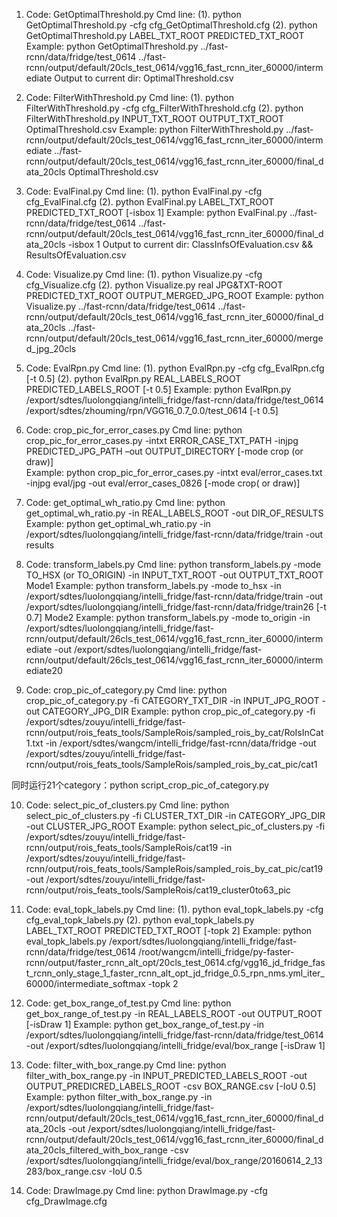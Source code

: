1. Code: GetOptimalThreshold.py
Cmd line: (1). python GetOptimalThreshold.py -cfg cfg_GetOptimalThreshold.cfg 
          (2). python GetOptimalThreshold.py LABEL_TXT_ROOT PREDICTED_TXT_ROOT 
               Example: python  GetOptimalThreshold.py  ../fast-rcnn/data/fridge/test_0614  ../fast-rcnn/output/default/20cls_test_0614/vgg16_fast_rcnn_iter_60000/intermediate
Output to current dir: OptimalThreshold.csv

2. Code: FilterWithThreshold.py
Cmd line: (1). python FilterWithThreshold.py -cfg cfg_FilterWithThreshold.cfg
          (2). python FilterWithThreshold.py  INPUT_TXT_ROOT  OUTPUT_TXT_ROOT  OptimalThreshold.csv
               Example: python FilterWithThreshold.py  ../fast-rcnn/output/default/20cls_test_0614/vgg16_fast_rcnn_iter_60000/intermediate   ../fast-rcnn/output/default/20cls_test_0614/vgg16_fast_rcnn_iter_60000/final_data_20cls  OptimalThreshold.csv

3. Code: EvalFinal.py
Cmd line: (1). python EvalFinal.py -cfg cfg_EvalFinal.cfg
          (2). python EvalFinal.py LABEL_TXT_ROOT PREDICTED_TXT_ROOT [-isbox 1]
               Example: python EvalFinal.py ../fast-rcnn/data/fridge/test_0614  ../fast-rcnn/output/default/20cls_test_0614/vgg16_fast_rcnn_iter_60000/final_data_20cls -isbox 1
Output to current dir: ClassInfsOfEvaluation.csv && ResultsOfEvaluation.csv

4. Code: Visualize.py
Cmd line: (1). python Visualize.py -cfg cfg_Visualize.cfg
          (2). python Visualize.py real  JPG&TXT-ROOT  PREDICTED_TXT_ROOT  OUTPUT_MERGED_JPG_ROOT
               Example: python Visualize.py  ../fast-rcnn/data/fridge/test_0614  ../fast-rcnn/output/default/20cls_test_0614/vgg16_fast_rcnn_iter_60000/final_data_20cls ../fast-rcnn/output/default/20cls_test_0614/vgg16_fast_rcnn_iter_60000/merged_jpg_20cls

5. Code: EvalRpn.py
Cmd line: (1). python EvalRpn.py -cfg cfg_EvalRpn.cfg [-t 0.5]
          (2). python EvalRpn.py REAL_LABELS_ROOT PREDICTED_LABELS_ROOT [-t 0.5]
          Example: python EvalRpn.py /export/sdtes/luolongqiang/intelli_fridge/fast-rcnn/data/fridge/test_0614 /export/sdtes/zhouming/rpn/VGG16_0.7_0.0/test_0614 [-t 0.5]

6. Code: crop_pic_for_error_cases.py
Cmd line: python  crop_pic_for_error_cases.py  -intxt  ERROR_CASE_TXT_PATH  -injpg  PREDICTED_JPG_PATH  –out  OUTPUT_DIRECTORY  [-mode crop (or draw)]  
Example: python  crop_pic_for_error_cases.py  -intxt  eval/error_cases.txt  -injpg  eval/jpg  -out  eval/error_cases_0826  [-mode crop( or draw)]

7. Code: get_optimal_wh_ratio.py
Cmd line: python get_optimal_wh_ratio.py -in REAL_LABELS_ROOT -out DIR_OF_RESULTS
Example: python get_optimal_wh_ratio.py -in /export/sdtes/luolongqiang/intelli_fridge/fast-rcnn/data/fridge/train -out results

8. Code: transform_labels.py
Cmd line: python transform_labels.py -mode TO_HSX (or TO_ORIGIN) -in INPUT_TXT_ROOT -out OUTPUT_TXT_ROOT
Mode1 Example: python transform_labels.py -mode to_hsx -in /export/sdtes/luolongqiang/intelli_fridge/fast-rcnn/data/fridge/train -out /export/sdtes/luolongqiang/intelli_fridge/fast-rcnn/data/fridge/train26 [-t 0.7]
Mode2 Example: python transform_labels.py -mode to_origin -in /export/sdtes/luolongqiang/intelli_fridge/fast-rcnn/output/default/26cls_test_0614/vgg16_fast_rcnn_iter_60000/intermediate -out /export/sdtes/luolongqiang/intelli_fridge/fast-rcnn/output/default/26cls_test_0614/vgg16_fast_rcnn_iter_60000/intermediate20

9. Code: crop_pic_of_category.py
Cmd line: python crop_pic_of_category.py -fi CATEGORY_TXT_DIR -in INPUT_JPG_ROOT -out CATEGORY_JPG_DIR
Example: python crop_pic_of_category.py -fi /export/sdtes/zouyu/intelli_fridge/fast-rcnn/output/rois_feats_tools/SampleRois/sampled_rois_by_cat/RoIsInCat1.txt -in /export/sdtes/wangcm/intelli_fridge/fast-rcnn/data/fridge -out /export/sdtes/zouyu/intelli_fridge/fast-rcnn/output/rois_feats_tools/SampleRois/sampled_rois_by_cat_pic/cat1

同时运行21个category：python script_crop_pic_of_category.py

10. Code: select_pic_of_clusters.py
Cmd line: python select_pic_of_clusters.py -fi CLUSTER_TXT_DIR -in CATEGORY_JPG_DIR -out CLUSTER_JPG_ROOT
Example: python select_pic_of_clusters.py -fi /export/sdtes/zouyu/intelli_fridge/fast-rcnn/output/rois_feats_tools/SampleRois/cat19 -in /export/sdtes/zouyu/intelli_fridge/fast-rcnn/output/rois_feats_tools/SampleRois/sampled_rois_by_cat_pic/cat19 -out /export/sdtes/zouyu/intelli_fridge/fast-rcnn/output/rois_feats_tools/SampleRois/cat19_cluster0to63_pic

11. Code: eval_topk_labels.py
Cmd line: (1). python eval_topk_labels.py -cfg cfg_eval_topk_labels.py
          (2). python eval_topk_labels.py LABEL_TXT_ROOT PREDICTED_TXT_ROOT [-topk 2]
          Example: python eval_topk_labels.py /export/sdtes/luolongqiang/intelli_fridge/fast-rcnn/data/fridge/test_0614 /root/wangcm/intelli_fridge/py-faster-rcnn/output/faster_rcnn_alt_opt/20cls_test_0614.cfg/vgg16_jd_fridge_fast_rcnn_only_stage_1_faster_rcnn_alt_opt_jd_fridge_0.5_rpn_nms.yml_iter_60000/intermediate_softmax -topk 2 

12. Code: get_box_range_of_test.py
Cmd line: python get_box_range_of_test.py -in REAL_LABELS_ROOT -out OUTPUT_ROOT [-isDraw 1]
Example: python get_box_range_of_test.py -in /export/sdtes/luolongqiang/intelli_fridge/fast-rcnn/data/fridge/test_0614 -out /export/sdtes/luolongqiang/intelli_fridge/eval/box_range [-isDraw 1]

13. Code: filter_with_box_range.py
Cmd line: python filter_with_box_range.py -in INPUT_PREDICTED_LABELS_ROOT -out OUTPUT_PREDICRED_LABELS_ROOT -csv BOX_RANGE.csv [-IoU 0.5]
Example: python filter_with_box_range.py -in /export/sdtes/luolongqiang/intelli_fridge/fast-rcnn/output/default/20cls_test_0614/vgg16_fast_rcnn_iter_60000/final_data_20cls -out /export/sdtes/luolongqiang/intelli_fridge/fast-rcnn/output/default/20cls_test_0614/vgg16_fast_rcnn_iter_60000/final_data_20cls_filtered_with_box_range -csv /export/sdtes/luolongqiang/intelli_fridge/eval/box_range/20160614_2_13283/box_range.csv -IoU 0.5

14. Code: DrawImage.py
Cmd line: python DrawImage.py -cfg cfg_DrawImage.cfg

